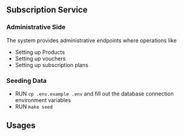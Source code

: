 ## Subscription Service

### Administrative Side

The system provides administrative endpoints where operations like <br />
* Setting up Products
* Setting up vouchers
* Setting up subscription plans 

### Seeding Data
* RUN `cp .env.example .env` and fill out the database connection environment variables
* RUN `make seed`

## Usages
